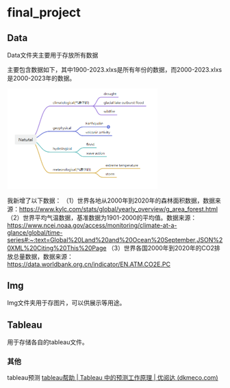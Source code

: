 # final_project

## Data 

Data文件夹主要用于存放所有数据

主要包含数据如下，其中1900-2023.xlxs是所有年份的数据，而2000-2023.xlxs是2000-2023年的数据。

<img src="./img/jiahao/1.png" style="zoom:50%;" />

我新增了以下数据：
（1）世界各地从2000年到2020年的森林面积数据，数据来源：https://www.kylc.com/stats/global/yearly_overview/g_area_forest.html
（2）世界平均气温数据，基准数据为1901-2000的平均值。数据来源：https://www.ncei.noaa.gov/access/monitoring/climate-at-a-glance/global/time-series#:~:text=Global%20Land%20and%20Ocean%20September,JSON%20XML%20Citing%20This%20Page
（3）世界各国2000年到2020年的CO2排放总量数据，数据来源：https://data.worldbank.org.cn/indicator/EN.ATM.CO2E.PC

## Img

Img文件夹用于存图片，可以供展示等用途。



## Tableau

用于存储各自的tableau文件。





### 其他

tableau预测 [tableau帮助 | Tableau 中的预测工作原理 | 优阅达 (dkmeco.com)](https://www.dkmeco.com/community/help/tableau/desktop/52/936)


